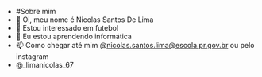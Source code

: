 - #Sobre mim
- :moyai:  Oi, meu nome é Nicolas Santos De Lima
- 👀 Estou interessado em futebol
- 🌱 Eu estou aprendendo informática
- 📫 Como chegar até mim @nicolas.santos.lima@escola.pr.gov.br ou pelo instagram
- @_limanicolas_67

